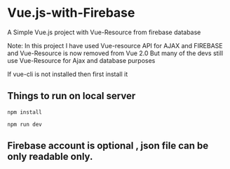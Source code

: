 # Vue.js-with-Firebase

A Simple Vue.js project with Vue-Resource from firebase database 

Note: In this project I have used Vue-resource API for AJAX and FIREBASE and Vue-Resource is now removed from Vue 2.0
But many of the devs still use Vue-Resource for Ajax and database purposes

If vue-cli is not installed then first install it

## Things to run on local server
```
npm install

npm run dev

```

## Firebase account is optional , json file can be only readable only.

